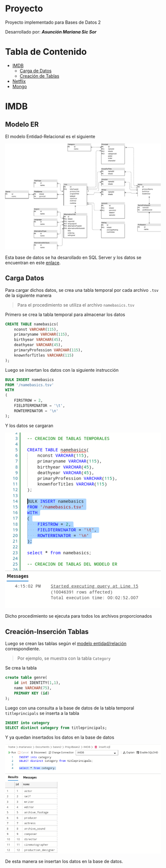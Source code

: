 # Proyecto
Proyecto implementado para Bases de Datos 2

Desarrollado por: **_Asunción Mariana Sic Sor_**

# Tabla de Contenido

* [IMDB](#imdb)
    * [Carga de Datos](#carga-datos)
    * [Creación de Tablas](#creación-inserción-tablas)
* [Netflix](#netflix)
* [Mongo](#mongo)

# IMDB

## Modelo ER
El modelo Entidad-Relacional es el siguiente

![](img/er-imdb.png)

Esta base de datos se ha desarollado en SQL Server y los datos se encuentran en este [enlace](https://drive.google.com/drive/u/1/folders/1FtmfuvnxwSpXAHLT0jTK3bSCRztVrXDr).

## Carga Datos

Para cargar dichos datos, se crea una tabla temporal por cada archivo ```.tsv``` de la siguiente manera

> Para el procedimiento se utiliza el archivo ```namebasics.tsv```

Primero se crea la tabla temporal para almacenar los datos

```sql
CREATE TABLE namebasics(
    nconst VARCHAR(115),
    primaryname VARCHAR(115),
    birthyear VARCHAR(45),
    deathyear VARCHAR(45),
    primaryProfession VARCHAR(115),
    knownforTitles VARCHAR(115)
);
```

Luego se insertan los datos con la siguiente instrucción
```sql
BULK INSERT namebasics
FROM '/namebasics.tsv'
WITH
(
    FIRSTROW = 2,
    FIELDTERMINATOR = '\t',
    ROWTERMINATOR = '\n'
);
```

Y los datos se cargaran

![](img/tsv-imdb.png)

Dicho procedimiento se ejecuta para todos los archivos proporcionados

## Creación-Inserción Tablas

Luego se crean las tablas según el [modelo entidad/relación](#modelo-er) correspondiente.

>Por ejemplo, se muestra con la tabla ```Category```

Se crea la tabla

```sql
create table genre(
    id int IDENTITY(1,1),
    name VARCHAR(75),
    PRIMARY KEY (id)
);
```

Luego con una consulta a la base de datos de la tabla temporal ```titleprincipals``` se inserta a la tabla

```sql
INSERT into category
SELECT distinct category from titleprincipals;
```

Y ya quedan insertados los datos en la base de datos

![](img/insert-imdb.png)

De esta manera se insertan los datos en la base de datos.

